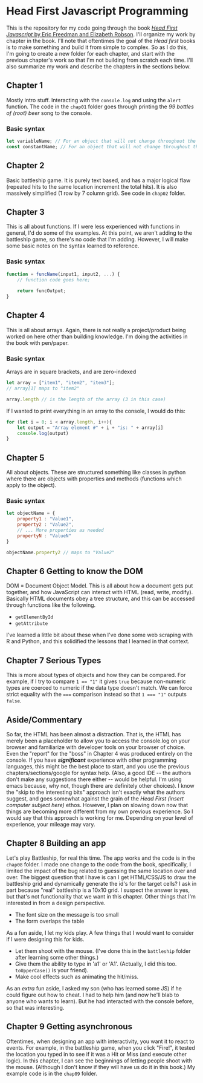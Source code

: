 # Head First Javascript Programming

This is the repository for my code going through the book [_Head First Javascript_ by Eric Freedman and Elizabeth Robson](https://www.amazon.com/Head-First-JavaScript-Programming-Learners/dp/1098147944/).  I'll organize my work by chapter in the book. I'll note that oftentimes the goal of the _Head first_ books is to make something and build it from simple to complex. So as I do this, I'm going to create a new folder for each chapter, and start with the previous chapter's work so that I'm not building from scratch each time. I'll also summarize my work and describe the chapters in the sections below.

## Chapter 1
Mostly intro stuff. Interacting with the `console.log` and using the `alert` function.  The code in the `chap01` folder goes through printing the _99 bottles of (root) beer_ song to the console.

### Basic syntax

```javascript
let variableName; // For an object that will not change throughout the code operation
const constantName; // For an object that will not change throughout the code operation
```

## Chapter 2
Basic battleship game. It is purely text based, and has a major logical flaw (repeated hits to the same location increment the total hits). It is also massively simplified (1 row by 7 column grid).  See code in `chap02` folder.

## Chapter 3
This is all about functions. If I were less experienced with functions in general, I'd do some of the examples. At this point, we aren't adding to the battleship game, so there's no code that I'm adding. However, I will make some basic notes on the syntax learned to reference.

### Basic syntax 

```javascript
function = funcName(input1, input2, ...) {
	// function code goes here;
	
	return funcOutput;
}
```

## Chapter 4
This is all about arrays. Again, there is not really a project/product being worked on here other than building knowledge. I'm doing the activities in the book with pen/paper.

### Basic syntax

Arrays are in square brackets, and are zero-indexed

```javascript
let array = ["item1", "item2", "item3"];
// array[1] maps to "item2"

array.length // is the length of the array (3 in this case)
```

If I wanted to print everything in an array to the console, I would do this:

```javascript
for (let i = 0; i < array.length, i++){
	let output = "Array element #" + i + "is: " + array[i]
	console.log(output)
}
```

## Chapter 5
All about objects. These are structured something like classes in python where there are objects with properties and methods (functions which apply to the object).

### Basic syntax

```javascript
let objectName = {
	property1 : "Value1",
	property2 : "Value2",
	// ... More properties as needed
	propertyN : "ValueN"
}

objectName.property2 // maps to "Value2"
```

## Chapter 6 Getting to know the DOM
DOM = Document Object Model. This is all about how a document gets put together, and how JavaScript can interact with HTML (read, write, modify). Basically HTML documents obey a tree structure, and this can be accessed through functions like the following.

- `getElementById` 
- `getAttribute`

I've learned a little bit about these when I've done some web scraping with R and Python, and this solidified the lessons that I learned in that context.

## Chapter 7 Serious Types
This is more about types of objects and how they can be compared.  For example, if I try to compare `1 == "1"` it gives `true` because non-numeric types are coerced to numeric if the data type doesn't match.  We can force strict equality with the `===` comparison instead so that `1 === "1"` outputs `false`.

## Aside/Commentary
So far, the HTML has been almost a distraction. That is, the HTML has merely been a placeholder to allow you to access the console.log on your browser and familiarize with developer tools on your browser of choice. Even the "report" for the "boss" in Chapter 4 was produced entirely on the console. If you have ***significant*** experience with other programming languages, this might be the best place to start, and you use the previous chapters/sections/google for syntax help.  (Also, a good IDE -- the authors don't make any suggestions there either -- would be helpful. I'm using emacs because, why not, though there are definitely other choices).  I know the "skip to the interesting bits" approach isn't exactly what the authors suggest, and goes somewhat against the grain of the *Head First (insert computer subject here)* ethos. However, I plan on slowing down now that things are becoming more different from my own previous experience. So I would say that this approach is working for me. Depending on your level of experience, your mileage may vary.

## Chapter 8 Building an app
Let's play Battleship, for real this time. The app works and the code is in the `chap08` folder. I made one change to the code from the book, specifically, I limited the impact of the bug related to guessing the same location over and over. The biggest question that I have is can I get HTML/CSS/JS to draw the battleship grid and dynamically generate the id's for the target cells?  I ask in part because "real" battleship is a 10x10 grid. I suspect the answer is yes, but that's not functionality that we want in this chapter. Other things that I'm interested in from a design perspective.

- The font size on the message is too small
- The form overlaps the table

As a fun aside, I let my kids play. A few things that I would want to consider if I were designing this for kids.

- Let them shoot with the mouse. (I've done this in the `battleship` folder after learning some other things.)
- Give them the ability to type in 'a1' or 'A1'. (Actually, I did this too. `toUpperCase()` is your friend).
- Make cool effects such as animating the hit/miss.

As an _extra_ fun aside, I asked my son (who has learned some JS) if he could figure out how to cheat. I had to help him (and now he'll blab to anyone who wants to learn). But he had interacted with the console before, so that was interesting.

## Chapter 9 Getting asynchronous
Oftentimes, when designing an app with interactivity, you want it to react to events. For example, in the battleship game, when you click "Fire!", it tested the location you typed in to see if it was a Hit or Miss (and execute other logic). In this chapter, I can see the beginnings of letting people shoot with the mouse. (Although I don't know if they will have us do it in this book.) My example code is in the `chap09` folder. 

